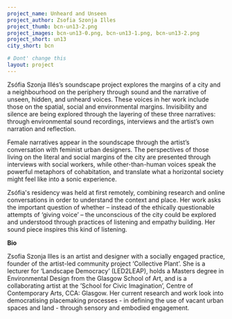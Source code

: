 ```yaml
---
project_name: Unheard and Unseen
project_author: Zsofia Szonja Illes
project_thumb: bcn-un13-2.png
project_images: bcn-un13-0.png, bcn-un13-1.png, bcn-un13-2.png
project_short: un13
city_short: bcn

# Dont' change this
layout: project
---
```


Zsófia Szonja Illés’s soundscape project explores the margins of a city and a neighbourhood on the periphery through sound and the narrative of unseen, hidden, and unheard voices. These voices in her work include those on the spatial, social and environmental margins. Invisibility and silence are being explored through the layering of these three narratives: through environmental sound recordings, interviews and the artist’s own narration and reflection.

Female narratives appear in the soundscape through the artist’s conversation with feminist urban designers. The perspectives of those living on the literal and social margins of the city are presented through interviews with social workers, while other-than-human voices speak the powerful metaphors of cohabitation, and translate what a horizontal society might feel like into a sonic experience.

Zsófia's residency was held at first remotely, combining research and online conversations in order to understand the context and place. Her work asks the important question of whether – instead of the ethically questionable attempts of ‘giving voice’ – the unconscious of the city could be explored and understood through practices of listening and empathy building. Her sound piece inspires this kind of listening. 

**Bio**

Zsofia Szonja Illes is an artist and designer with a socially engaged practice, founder of the artist-led community project ‘Collective Plant’. She is a lecturer for ‘Landscape Democracy’ (LED2LEAP), holds a Masters degree in Environmental Design from the Glasgow School of Art, and is a collaborating artist at the ’School for Civic Imagination’, Centre of Contemporary Arts, CCA: Glasgow. Her current research and work look into democratising placemaking processes - in defining the use of vacant urban spaces and land - through sensory and embodied engagement.

